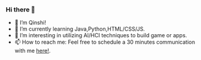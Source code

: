 ### Hi there 👋
- 🙂 I’m Qinshi!
- 🤔 I’m currently learning Java,Python,HTML/CSS/JS.
- 💬 I’m  interesting in utilizing AI/HCI techniques to build game or apps. 
- 📫 How to reach me: Feel free to schedule a 30 minutes communication with me [here!](https://calendly.com/carolzhang705).  

<!--
**Carolzhangzz/Carolzhangzz** is a ✨ _special_ ✨ repository because its `README.md` (this file) appears on your GitHub profile.

Here are some ideas to get you started:

- 🙂 I’m Qinshi!
- 🤔 I’m currently learning Java,Python,HTML/CSS/JS.
- 💬 I’m  interesting in utilizing AI/HCI techniques to build game or apps. 
- 📫 How to reach me:Schedule a 30 minutes communication with me [here!](/https://calendly.com/carolzhang705).  
- ⚡ Fun fact: 
-->
